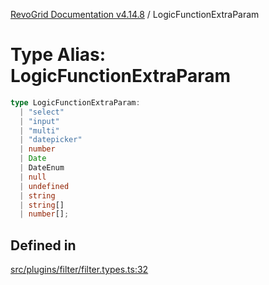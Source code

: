 [RevoGrid Documentation v4.14.8](README.md) / LogicFunctionExtraParam

# Type Alias: LogicFunctionExtraParam

```ts
type LogicFunctionExtraParam: 
  | "select"
  | "input"
  | "multi"
  | "datepicker"
  | number
  | Date
  | DateEnum
  | null
  | undefined
  | string
  | string[]
  | number[];
```

## Defined in

[src/plugins/filter/filter.types.ts:32](https://github.com/revolist/revogrid/blob/e548e2f67dd1ccbf7f1e03dfbe23431ad8065184/src/plugins/filter/filter.types.ts#L32)
